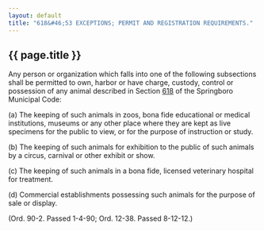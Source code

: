 ---
layout: default 
title: "618&#46;53 EXCEPTIONS; PERMIT AND REGISTRATION REQUIREMENTS."---

{{ page.title }}
----------------

Any person or organization which falls into one of the following
subsections shall be permitted to own, harbor or have charge, custody,
control or possession of any animal described in Section
[618](2cae7fea.html) of the Springboro Municipal Code:

​(a) The keeping of such animals in zoos, bona fide educational or
medical institutions, museums or any other place where they are kept as
live specimens for the public to view, or for the purpose of instruction
or study.

​(b) The keeping of such animals for exhibition to the public of such
animals by a circus, carnival or other exhibit or show.

​(c) The keeping of such animals in a bona fide, licensed veterinary
hospital for treatment.

​(d) Commercial establishments possessing such animals for the purpose
of sale or display.

(Ord. 90-2. Passed 1-4-90; Ord. 12-38. Passed 8-12-12.)
